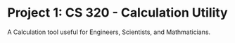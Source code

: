 # Project 1: CS 320 - Calculation Utility

A Calculation tool useful for Engineers, Scientists, and Mathmaticians.
